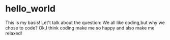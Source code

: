 # hello_world
This is my basis!
Let't talk about the question:
We all like coding,but why we chose to code?
Ok,I think coding make me so happy and also make me relaxed!

